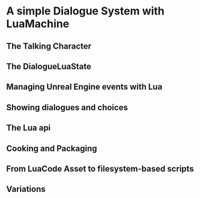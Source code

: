 # A simple Dialogue System with LuaMachine


## The Talking Character

## The DialogueLuaState

## Managing Unreal Engine events with Lua

## Showing dialogues and choices

## The Lua api

## Cooking and Packaging

## From LuaCode Asset to filesystem-based scripts

## Variations
